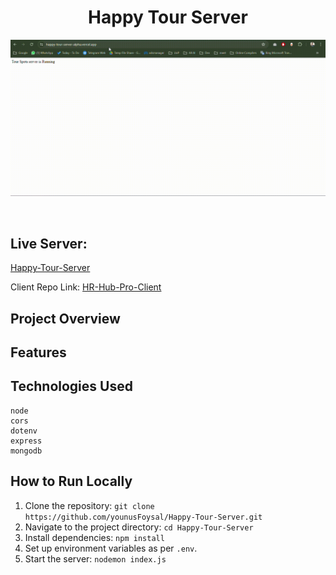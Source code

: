 
<h1 align="center">Happy Tour Server </h1>


<p align="center">
  <img src="images/HappyTourServer.gif" alt="Hr Hub Pro Server">
</p>
<br>

## Live Server:
[Happy-Tour-Server](https://happy-tour-server-alpha.vercel.app/)

Client Repo Link: [HR-Hub-Pro-Client](https://github.com/younusFoysal/HR-Hub-Pro-Client)


## Project Overview



## Features


## Technologies Used
```
node
cors
dotenv
express
mongodb
```

## How to Run Locally
1. Clone the repository: `git clone https://github.com/younusFoysal/Happy-Tour-Server.git`
2. Navigate to the project directory: `cd Happy-Tour-Server`
3. Install dependencies: `npm install`
4. Set up environment variables as per `.env`.
5. Start the server: `nodemon index.js`
